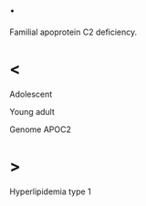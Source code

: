 # .

Familial apoprotein C2 deficiency.

# <

Adolescent

Young adult

Genome APOC2

# >

Hyperlipidemia type 1
